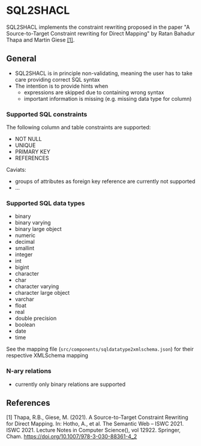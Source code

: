 # SQL2SHACL

SQL2SHACL implements the constraint rewriting proposed in the paper "A Source-to-Target Constraint rewriting for Direct Mapping" by Ratan Bahadur Thapa and Martin Giese [[1]](#1).

## General

- SQL2SHACL is in principle non-validating, meaning the user has to take care providing correct SQL syntax
- The intention is to provide hints when
    - expressions are skipped due to containing wrong syntax
    - important information is missing (e.g. missing data type for column)

### Supported SQL constraints

The following column and table constraints are supported:
- NOT NULL
- UNIQUE
- PRIMARY KEY
- REFERENCES

Caviats:
- groups of attributes as foreign key reference are currently not supported
- ...

### Supported SQL data types

- binary
- binary varying
- binary large object
- numeric
- decimal
- smallint
- integer
- int
- bigint
- character
- char
- character varying
- character large object
- varchar
- float
- real
- double precision
- boolean
- date
- time

See the mapping file (`src/components/sqldatatype2xmlschema.json`) for their respective XMLSchema mapping

### N-ary relations

- currently only binary relations are supported

## References

<a id="1">[1]</a> 
Thapa, R.B., Giese, M. (2021). A Source-to-Target Constraint Rewriting for Direct Mapping. In: Hotho, A., et al. The Semantic Web – ISWC 2021. ISWC 2021. Lecture Notes in Computer Science(), vol 12922. Springer, Cham. https://doi.org/10.1007/978-3-030-88361-4_2